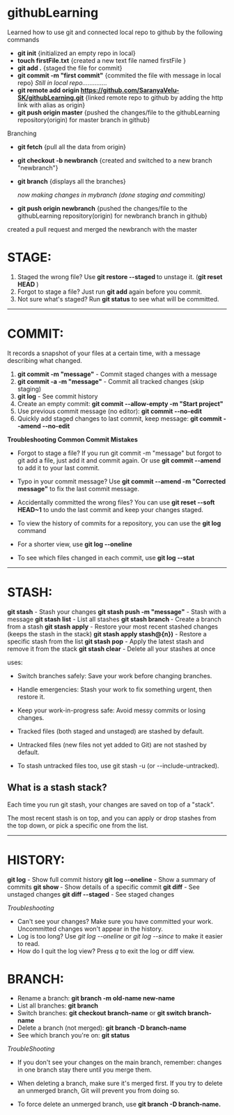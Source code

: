 # githubLearning
Learned how to use git and connected local repo to github by the following commands

- **git init**  {initialized an empty repo in local}
- **touch firstFile.txt** {created a new text file named firstFile }
- **git add .** {staged the file for commit}
- **git commit -m "first commit"** {commited the file with message in local repo} *Still in local repo..............*
- **git remote add origin https://github.com/SaranyaVelu-SK/githubLearning.git** {linked remote repo to github by adding the http link with alias as origin}
- **git push origin master** {pushed the changes/file to the githubLearning repository(origin) for master branch in github}

Branching

- **git fetch** {pull all the data from origin}
- **git checkout -b newbranch** {created and switched to a new branch "newbranch"}
- **git branch** {displays all the branches}
  
     *now making changes in mybranch (done staging and commiting)*
 
- **git push origin newbranch** {pushed the changes/file to the githubLearning repository(origin) for newbranch branch in github}

created a pull request and merged the newbranch with the master 

# STAGE:

1. Staged the wrong file? Use **git restore --staged <file>** to unstage it. (**git reset HEAD <file>**)
2. Forgot to stage a file? Just run **git add <file>** again before you commit.
3. Not sure what's staged? Run **git status** to see what will be committed.

---

# COMMIT:

It records a snapshot of your files at a certain time, with a message describing what changed.

1. **git commit -m "message"** - Commit staged changes with a message
2. **git commit -a -m "message"** - Commit all tracked changes (skip staging)
3. **git log** - See commit history
4. Create an empty commit: **git commit --allow-empty -m "Start project"**
5. Use previous commit message (no editor): **git commit --no-edit**
6. Quickly add staged changes to last commit, keep message: **git commit --amend --no-edit**

__Troubleshooting Common Commit Mistakes__
- Forgot to stage a file?
If you run git commit -m "message" but forgot to git add a file, just add it and commit again. Or use **git commit --amend** to add it to your last commit.
- Typo in your commit message?
Use **git commit --amend -m "Corrected message"** to fix the last commit message.
- Accidentally committed the wrong files?
You can use **git reset --soft HEAD~1** to undo the last commit and keep your changes staged.

- To view the history of commits for a repository, you can use the **git log** command
- For a shorter view, use **git log --oneline**
- To see which files changed in each commit, use **git log --stat**

---

# STASH:

**git stash** - Stash your changes
**git stash push -m "message"** - Stash with a message
**git stash list** - List all stashes
**git stash branch <branchname>** - Create a branch from a stash
**git stash apply** - Restore your most recent stashed changes (keeps the stash in the stack)
**git stash apply stash@{n})** - Restore a specific stash from the list
**git stash pop** - Apply the latest stash and remove it from the stack
**git stash clear** - Delete all your stashes at once

uses:

- Switch branches safely: Save your work before changing branches.
- Handle emergencies: Stash your work to fix something urgent, then restore it.
- Keep your work-in-progress safe: Avoid messy commits or losing changes.

- Tracked files (both staged and unstaged) are stashed by default.
- Untracked files (new files not yet added to Git) are not stashed by default.
- To stash untracked files too, use git stash -u (or --include-untracked).

## What is a stash stack?

Each time you run git stash, your changes are saved on top of a "stack".

The most recent stash is on top, and you can apply or drop stashes from the top down, or pick a specific one from the list.

---

# HISTORY:

**git log** - Show full commit history
**git log --oneline** - Show a summary of commits
**git show <commit>** - Show details of a specific commit
**git diff** - See unstaged changes
**git diff --staged** - See staged changes

*Troubleshooting*
- Can't see your changes? Make sure you have committed your work. Uncommitted changes won't appear in the history.
- Log is too long? Use *git log --oneline* or *git log --since* to make it easier to read.
- How do I quit the log view? Press *q* to exit the log or diff view.

# BRANCH:

- Rename a branch: **git branch -m old-name new-name**
- List all branches: **git branch**
- Switch branches: **git checkout branch-name** or **git switch branch-name**
- Delete a branch (not merged): **git branch -D branch-name**
- See which branch you're on: **git status**

*TroubleShooting*
- If you don't see your changes on the main branch, remember: changes in one branch stay there until you merge them.

- When deleting a branch, make sure it's merged first. If you try to delete an unmerged branch, Git will prevent you from doing so.

- To force delete an unmerged branch, use **git branch -D branch-name.**